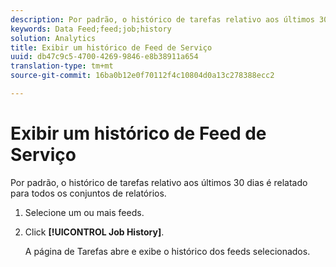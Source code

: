 ```yaml
---
description: Por padrão, o histórico de tarefas relativo aos últimos 30 dias é relatado para todos os conjuntos de relatórios.
keywords: Data Feed;feed;job;history
solution: Analytics
title: Exibir um histórico de Feed de Serviço
uuid: db47c9c5-4700-4269-9846-e8b38911a654
translation-type: tm+mt
source-git-commit: 16ba0b12e0f70112f4c10804d0a13c278388ecc2

---
```



# Exibir um histórico de Feed de Serviço

Por padrão, o histórico de tarefas relativo aos últimos 30 dias é relatado para todos os conjuntos de relatórios.

1. Selecione um ou mais feeds.
1. Click **[!UICONTROL Job History]**.

   A página de Tarefas abre e exibe o histórico dos feeds selecionados.

